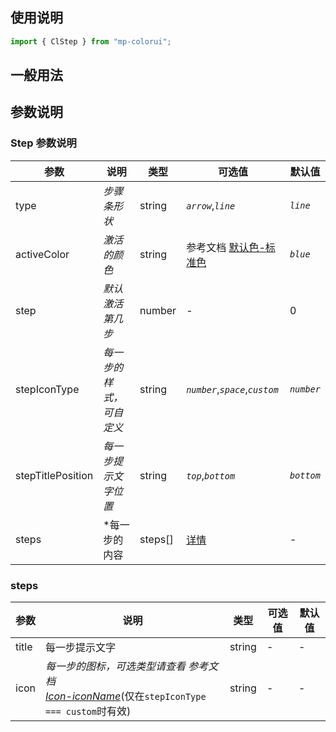 ## 使用说明

```jsx
import { ClStep } from "mp-colorui";
```

## 一般用法

<CodeShow componentName='steps' />

## 参数说明

### Step 参数说明

| 参数              | 说明                     | 类型    | 可选值                                          | 默认值     |
| ----------------- | ------------------------ | ------- | ----------------------------------------------- | ---------- |
| type              | _步骤条形状_             | string  | _`arrow`_,_`line`_                              | _`line`_   |
| activeColor       | _激活的颜色_             | string  | 参考文档 [默认色-标准色](/home/color#标准色) | _`blue`_   |
| step              | _默认激活第几步_         | number  | -                                               | 0          |
| stepIconType      | _每一步的样式，可自定义_ | string  | _`number`_,_`space`_,_`custom`_                 | _`number`_ |
| stepTitlePosition | _每一步提示文字位置_     | string  | _`top`_,_`bottom`_                              | _`bottom`_ |
| steps             | \*每一步的内容           | steps[] | [详情](/view/steps#steps)                    | -          |

### steps

| 参数  | 说明                                                                                                                       | 类型   | 可选值 | 默认值 |
| ----- | -------------------------------------------------------------------------------------------------------------------------- | ------ | ------ | ------ |
| title | 每一步提示文字                                                                                                             | string | -      | -      |
| icon  | _每一步的图标，可选类型请查看 参考文档 <br />[Icon-iconName](/base/icon#iconname)_(仅在`stepIconType === custom`时有效) | string | -      | -      |

<FloatPhone url="https://yinliangdream.github.io/mp-colorui-h5-demo/#/pages/components/steps/index" />
